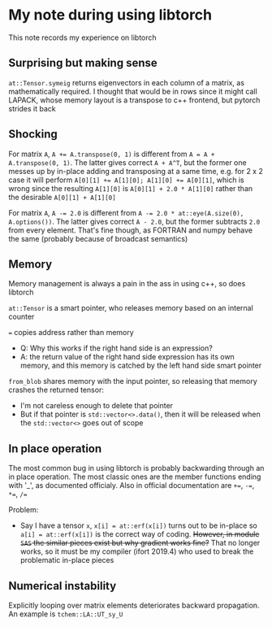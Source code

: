 # My note during using libtorch
This note records my experience on libtorch

## Surprising but making sense
`at::Tensor.symeig` returns eigenvectors in each column of a matrix, as mathematically required. I thought that would be in rows since it might call LAPACK, whose memory layout is a transpose to c++ frontend, but pytorch strides it back

## Shocking
For matrix `A`, `A += A.transpose(0, 1)` is different from `A = A + A.transpose(0, 1)`. The latter gives correct `A + A^T`, but the former one messes up by in-place adding and transposing at a same time, e.g. for 2 x 2 case it will perform `A[0][1] += A[1][0]; A[1][0] += A[0][1]`, which is wrong since the resulting `A[1][0]` is `A[0][1] + 2.0 * A[1][0]` rather than the desirable `A[0][1] + A[1][0]`

For matrix `A`, `A -= 2.0` is different from `A -= 2.0 * at::eye(A.size(0), A.options())`. The latter gives correct `A - 2.0`, but the former subtracts `2.0` from every element. That's fine though, as FORTRAN and numpy behave the same (probably because of broadcast semantics)

## Memory
Memory management is always a pain in the ass in using c++, so does libtorch

`at::Tensor` is a smart pointer, who releases memory based on an internal counter

`=` copies address rather than memory
* Q: Why this works if the right hand side is an expression?
* A: the return value of the right hand side expression has its own memory, and this memory is catched by the left hand side smart pointer

`from_blob` shares memory with the input pointer, so releasing that memory crashes the returned tensor:
* I'm not careless enough to delete that pointer
* But if that pointer is `std::vector<>.data()`, then it will be released when the `std::vector<>` goes out of scope

## In place operation
The most common bug in using libtorch is probably backwarding through an in place operation. The most classic ones are the member functions ending with '_', as documented officialy. Also in official documentation are `+=`, `-=`, `*=`, `/=`

Problem:
* Say I have a tensor `x`, `x[i] = at::erf(x[i])` turns out to be in-place so `a[i] = at::erf(x[i])` is the correct way of coding. ~~However, in module `SAS` the similar pieces exist but why gradient works fine?~~ That no longer works, so it must be my compiler (ifort 2019.4) who used to break the problematic in-place pieces

## Numerical instability
Explicitly looping over matrix elements deteriorates backward propagation. An example is `tchem::LA::UT_sy_U`
